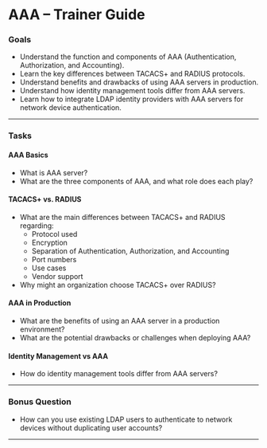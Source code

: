 # AAA – Trainer Guide

### Goals
- Understand the function and components of AAA (Authentication, Authorization, and Accounting).
- Learn the key differences between TACACS+ and RADIUS protocols.
- Understand benefits and drawbacks of using AAA servers in production.
- Understand how identity management tools differ from AAA servers.
- Learn how to integrate LDAP identity providers with AAA servers for network device authentication.

---

### Tasks

#### AAA Basics
- What is AAA server?
- What are the three components of AAA, and what role does each play?

#### TACACS+ vs. RADIUS
- What are the main differences between TACACS+ and RADIUS regarding:
  - Protocol used
  - Encryption
  - Separation of Authentication, Authorization, and Accounting
  - Port numbers
  - Use cases
  - Vendor support
- Why might an organization choose TACACS+ over RADIUS?

#### AAA in Production
- What are the benefits of using an AAA server in a production environment?
- What are the potential drawbacks or challenges when deploying AAA?

#### Identity Management vs AAA
- How do identity management tools differ from AAA servers?

---

### Bonus Question
- How can you use existing LDAP users to authenticate to network devices without duplicating user accounts?

---
